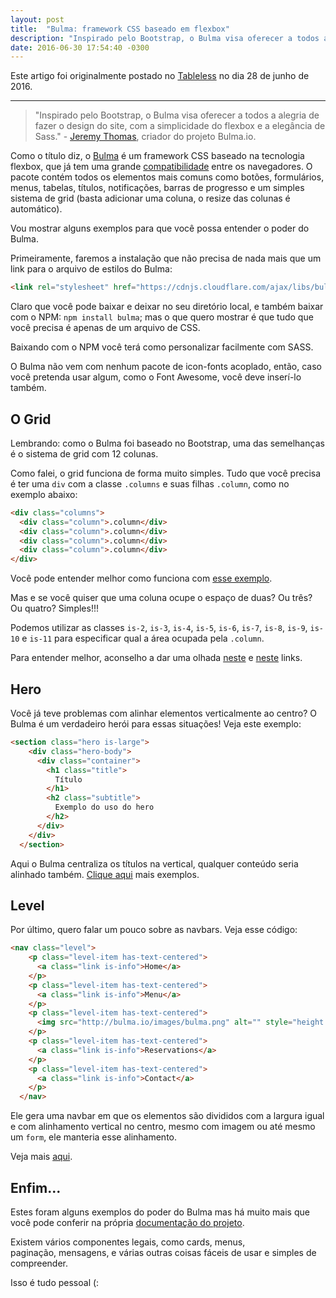 ```yaml
---
layout: post
title:  "Bulma: framework CSS baseado em flexbox"
description: "Inspirado pelo Bootstrap, o Bulma visa oferecer a todos a alegria de fazer o design do site, com a simplicidade do flexbox e a elegância de Sass."
date: 2016-06-30 17:54:40 -0300
---
```


Este artigo foi originalmente postado no [Tableless](//tableless.com.br/bulma-framework-css-baseado-em-flexbox/) no dia 28 de junho de 2016.

---

> "Inspirado pelo Bootstrap, o Bulma visa oferecer a todos a alegria de fazer o design do site, com a simplicidade do flexbox e a elegância de Sass." - [Jeremy Thomas](http://jgthms.com/), criador do projeto Bulma.io.

Como o título diz, o [Bulma](http://bulma.io/) é um framework CSS baseado na tecnologia flexbox, que já tem uma grande [compatibilidade](http://caniuse.com/#search=flexbox) entre os navegadores. O pacote contém todos os elementos mais comuns como botões, formulários, menus, tabelas, títulos, notificações, barras de progresso e um simples sistema de grid (basta adicionar uma coluna, o resize das colunas é automático).

Vou mostrar alguns exemplos para que você possa entender o poder do Bulma.

Primeiramente, faremos a instalação que não precisa de nada mais que um link para o arquivo de estilos do Bulma:

```html
<link rel="stylesheet" href="https://cdnjs.cloudflare.com/ajax/libs/bulma/0.0.26/css/bulma.css">
```

Claro que você pode baixar e deixar no seu diretório local, e também baixar com o NPM: `npm install bulma`; mas o que quero mostrar é que tudo que você precisa é apenas de um arquivo de CSS.

Baixando com o NPM você terá como personalizar facilmente com SASS.

O Bulma não vem com nenhum pacote de icon-fonts acoplado, então, caso você pretenda usar algum, como o Font Awesome, você deve inserí-lo também.

## O Grid
Lembrando: como o Bulma foi baseado no Bootstrap, uma das semelhanças é o sistema de grid com 12 colunas.

Como falei, o grid funciona de forma muito simples. Tudo que você precisa é ter uma `div` com a classe `.columns` e suas filhas `.column`, como no exemplo abaixo:

```html
<div class="columns">
  <div class="column">.column</div>
  <div class="column">.column</div>
  <div class="column">.column</div>
  <div class="column">.column</div>
</div>
```

Você pode entender melhor como funciona com [esse exemplo](http://codepen.io/gabsprates/full/PNVJrP/).

Mas e se você quiser que uma coluna ocupe o espaço de duas? Ou três? Ou quatro? Simples!!!

Podemos utilizar as classes `is-2`, `is-3`, `is-4`, `is-5`, `is-6`, `is-7`, `is-8`, `is-9`, `is-10` e `is-11` para especificar qual a área ocupada pela `.column`.

Para entender melhor, aconselho a dar uma olhada [neste](http://bulma.io/documentation/grid/columns/) e [neste](http://bulma.io/documentation/grid/tiles/) links.

## Hero
Você já teve problemas com alinhar elementos verticalmente ao centro? O Bulma é um verdadeiro herói para essas situações! Veja este exemplo:

```html
<section class="hero is-large">
    <div class="hero-body">
      <div class="container">
        <h1 class="title">
          Título
        </h1>
        <h2 class="subtitle">
          Exemplo do uso do hero
        </h2>
      </div>
    </div>
  </section>
```

Aqui o Bulma centraliza os títulos na vertical, qualquer conteúdo seria alinhado também. [Clique aqui](http://bulma.io/documentation/layout/hero/) mais exemplos.

## Level
Por último, quero falar um pouco sobre as navbars. Veja esse código:

```html
<nav class="level">
    <p class="level-item has-text-centered">
      <a class="link is-info">Home</a>
    </p>
    <p class="level-item has-text-centered">
      <a class="link is-info">Menu</a>
    </p>
    <p class="level-item has-text-centered">
      <img src="http://bulma.io/images/bulma.png" alt="" style="height: 33px;">
    </p>
    <p class="level-item has-text-centered">
      <a class="link is-info">Reservations</a>
    </p>
    <p class="level-item has-text-centered">
      <a class="link is-info">Contact</a>
    </p>
  </nav>
```

Ele gera uma navbar em que os elementos são divididos com a largura igual e com alinhamento vertical no centro, mesmo com imagem ou até mesmo um `form`, ele manteria esse alinhamento.

Veja mais [aqui](http://bulma.io/documentation/components/level/).

## Enfim...
Estes foram alguns exemplos do poder do Bulma mas há muito mais que você pode conferir na própria [documentação do projeto](http://bulma.io/documentation/overview/start/).

Existem vários componentes legais, como cards, menus, paginação, mensagens, e várias outras coisas fáceis de usar e simples de compreender.

Isso é tudo pessoal (:
